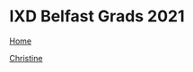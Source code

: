 # IXD Belfast Grads 2021

[Home](https://eleventhirty.github.io/ixdgrads/index.html)

[Christine](https://eleventhirty.github.io/ixdgrads/christine.html)